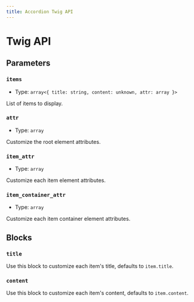 ```yaml
---
title: Accordion Twig API
---
```


# Twig API

## Parameters

### `items`

- Type: `array<{ title: string, content: unknown, attr: array }>`

List of items to display.

### `attr`

- Type: `array`

Customize the root element attributes.

### `item_attr`

- Type: `array`

Customize each item element attributes.

### `item_container_attr`

- Type: `array`

Customize each item container element attributes.

## Blocks

### `title`

Use this block to customize each item's title, defaults to `item.title`.

### `content`

Use this block to customize each item's content, defaults to `item.content`.
